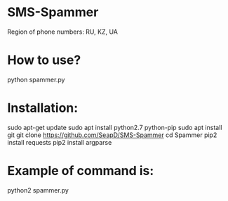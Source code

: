# SMS-Spammer
Region of phone numbers: RU, KZ, UA

# How to use?
python spammer.py

# Installation:
sudo apt-get update
sudo apt install python2.7 python-pip
sudo apt install git 
git clone https://github.com/SeapD/SMS-Spammer
cd Spammer 
pip2 install requests
pip2 install argparse

# Example of command is: 
python2 spammer.py
